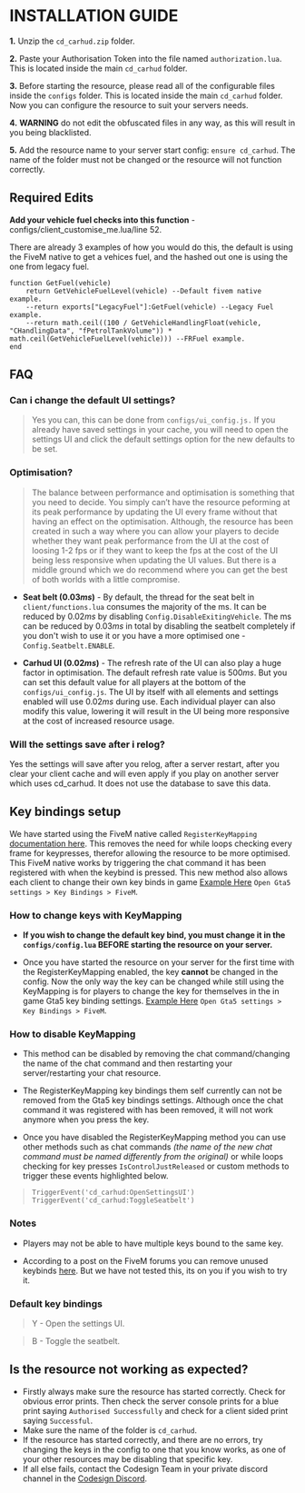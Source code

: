 



# INSTALLATION GUIDE
**1.** Unzip the `cd_carhud.zip` folder.

**2.** Paste your Authorisation Token into the file named `authorization.lua`. This is located inside the main `cd_carhud` folder.

**3.** Before starting the resource, please read all of the configurable files inside the `configs` folder. This is located inside the main `cd_carhud` folder. Now you can configure the resource to suit your servers needs.
 
**4.** **WARNING** do not edit the obfuscated files in any way, as this will result in you being blacklisted.
 
**5.** Add the resource name to your server start config: `ensure cd_carhud`. The name of the folder must not be changed or the resource will not function correctly.

## Required Edits

**Add your vehicle fuel checks into this function**  - configs/client_customise_me.lua/line 52.

There are already 3 examples of how you would do this, the default is using the FiveM native to get a vehices fuel, and the hashed out one is using the one from legacy fuel.

	function GetFuel(vehicle)
		return GetVehicleFuelLevel(vehicle) --Default fivem native example.
		--return exports["LegacyFuel"]:GetFuel(vehicle) --Legacy Fuel example.
		--return math.ceil((100 / GetVehicleHandlingFloat(vehicle, "CHandlingData", "fPetrolTankVolume")) * math.ceil(GetVehicleFuelLevel(vehicle))) --FRFuel example.
	end


## FAQ

### Can i change the default UI settings?
> Yes you can, this can be done from `configs/ui_config.js.` If you already have saved settings in your cache, you will need to open the settings UI and click the default settings option for the new defaults to be set.

### Optimisation?
> The balance between performance and optimisation is something that you need to decide. You simply can’t have the resource peforming at its peak performance by updating the UI every frame without that having an effect on the optimisation. Although, the resource has been created in such a way where you can allow your players to decide whether they want peak performance from the UI at the cost of loosing 1-2 fps or if they want to keep the fps at the cost of the UI being less responsive when updating the UI values. But there is a middle ground which we do recommend where you can get the best of both worlds with a little compromise.

 - **Seat belt (0.03*ms*)** - By default, the thread for the seat belt in `client/functions.lua` consumes the majority of the ms. It can be reduced by 0.02*ms* by disabling `Config.DisableExitingVehicle`. The ms can be reduced by 0.03*ms* in total by disabling the seatbelt completely if you don't wish to use it or you have a more optimised one - `Config.Seatbelt.ENABLE`.

 - **Carhud UI (0.02*ms*)** - The refresh rate of the UI can also play a huge factor in optimisation. The default refresh rate value is 500*ms*. But you can set this default value for all players at the bottom of the `configs/ui_config.js`. The UI by itself with all elements and settings enabled will use 0.02*ms* during use. Each individual player can also modify this value, lowering it will result in the UI being more responsive at the cost of increased resource usage.

### Will the settings save after i relog?
Yes the settings will save after you relog, after a server restart, after you clear your client cache and will even apply if you play on another server which uses cd_carhud. It does not use the database to save this data.

## Key bindings setup
We have started using the FiveM native called `RegisterKeyMapping` [documentation here](http://runtime.fivem.net/doc/natives/?_0xD7664FD1). This removes the need for while loops checking every frame for keypresses, therefor allowing the resource to be more optimised. This FiveM native works by triggering the chat command it has been registered with when the keybind is pressed. This new method also allows each client to change their own key binds in game [Example Here](https://imgur.com/GRWKelR) `Open Gta5 settings > Key Bindings > FiveM`.

### How to change keys with KeyMapping

- **If you wish to change the default key bind, you must change it in the `configs/config.lua` BEFORE starting the resource on your server.**

- Once you have started the resource on your server for the first time with the RegisterKeyMapping enabled, the key **cannot** be changed in the config. Now the only way the key can be changed while still using the KeyMapping is for players to change the key for themselves in the in game Gta5 key binding settings. [Example Here](https://imgur.com/GRWKelR) `Open Gta5 settings > Key Bindings > FiveM`.

### How to disable KeyMapping

- This method can be disabled by removing the chat command/changing the name of the chat command and then restarting your server/restarting your chat resource.
    
- The RegisterKeyMapping key bindings them self currently can not be removed from the Gta5 key bindings settings. Although once the chat command it was registered with has been removed, it will not work anymore when you press the key.

- Once you have disabled the RegisterKeyMapping method you can use other methods such as chat commands *(the name of the new chat command must be named differently from the original)* or while loops checking for key presses `IsControlJustReleased` or custom methods to trigger these events highlighted below.

> `TriggerEvent('cd_carhud:OpenSettingsUI')`  
> `TriggerEvent('cd_carhud:ToggleSeatbelt')`

### Notes
- Players may not be able to have multiple keys bound to the same key.

- According to a post on the FiveM forums you can remove unused keybinds [here](https://forum.cfx.re/t/registerkeymapping-question/1108639/10?u=ramp_rp). But we have not tested this, its on you if you wish to try it.

### Default key bindings
> Y - Open the settings UI.

> B - Toggle the seatbelt.

## Is the resource not working as expected?
- Firstly always make sure the resource has started correctly. Check for obvious error prints. Then check the server console prints for a blue print saying `Authorised Successfully` and check for a client sided print saying `Successful`.
- Make sure the name of the folder is `cd_carhud`.
- If the resource has started correctly, and there are no errors, try changing the keys in the config to one that you know works, as one of your other resources may be disabling that specific key.
- If all else fails, contact the Codesign Team in your private discord channel in the [Codesign Discord](https://discord.gg/HmDFGp62Tr).
